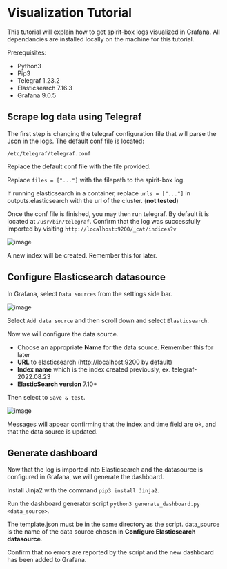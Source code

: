 Visualization Tutorial
=================

This tutorial will explain how to get spirit-box logs visualized in Grafana. All dependancies are installed locally on the machine for this tutorial.

Prerequisites: 

+ Python3
+ Pip3
+ Telegraf 1.23.2
+ Elasticsearch 7.16.3
+ Grafana 9.0.5

## Scrape log data using Telegraf

The first step is changing the telegraf configuration file that will parse the Json in the logs. The default conf file is located:

```/etc/telegraf/telegraf.conf```

Replace the default conf file with the file provided.

Replace ```files = ["..."]``` with the filepath to the spirit-box log.

If running elasticsearch in a container, replace ```urls = ["..."]``` in outputs.elasticsearch with the url of the cluster. (**not tested**)

Once the conf file is finished, you may then run telegraf. By default it is located at `/usr/bin/telegraf`. Confirm that the log was successfully imported by visiting ```http://localhost:9200/_cat/indices?v```

![image](https://user-images.githubusercontent.com/56091505/186519577-e4bab209-594e-4da4-bb4c-b8ca5aea7c6d.png)

A new index will be created. Remember this for later.

## Configure Elasticsearch datasource

In Grafana, select `Data sources` from the settings side bar.

![image](https://user-images.githubusercontent.com/56091505/186520273-0ea5030c-40d8-4c22-9c5c-5bfb14224650.png)

Select `Add data source` and then scroll down and select `Elasticsearch`. 

Now we will configure the data source.

+ Choose an appropriate **Name** for the data source. Remember this for later
+ **URL** to elasticsearch (http://localhost:9200 by default)
+ **Index name** which is the index created previously, ex. telegraf-2022.08.23
+ **ElasticSearch version** 7.10+

Then select to `Save & test`.

![image](https://user-images.githubusercontent.com/56091505/186523415-99721b61-7620-4d61-86df-c5219e369f45.png)

Messages will appear confirming that the index and time field are ok, and that the data source is updated.

## Generate dashboard

Now that the log is imported into Elasticsearch and the datasource is configured in Grafana, we will generate the dashboard.

Install Jinja2 with the command `pip3 install Jinja2`.

Run the dashboard generator script `python3 generate_dashboard.py <data_source>`.

The template.json must be in the same directory as the script. data_source is the name of the data source chosen in **Configure Elasticsearch datasource**.

Confirm that no errors are reported by the script and the new dashboard has been added to Grafana.
